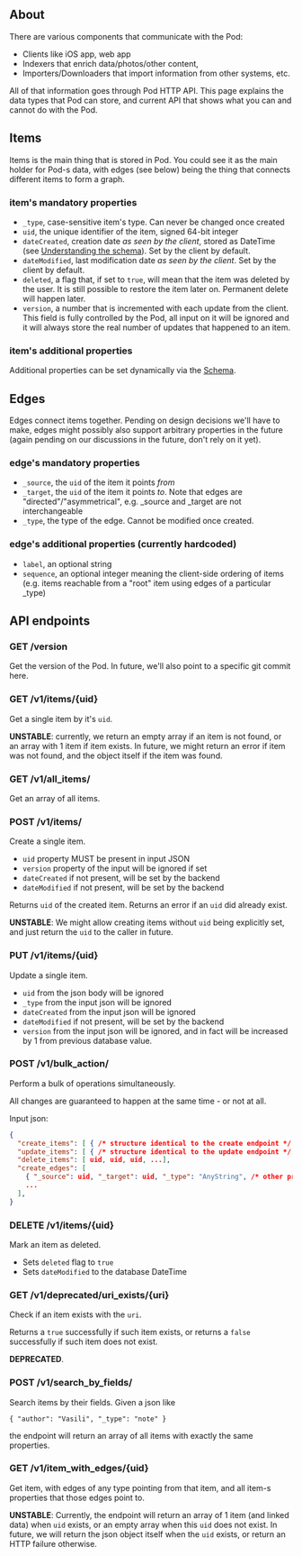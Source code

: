 ## About
There are various components that communicate with the Pod:

* Clients like iOS app, web app
* Indexers that enrich data/photos/other content,
* Importers/Downloaders that import information from other systems, etc.

All of that information goes through Pod HTTP API.
This page explains the data types that Pod can store, and current API that shows what you can and cannot do with the Pod.


## Items
Items is the main thing that is stored in Pod.
You could see it as the main holder for Pod-s data,
with edges (see below) being the thing that connects different items to form a graph.

### item's mandatory properties

* `_type`, case-sensitive item's type. Can never be changed once created
* `uid`, the unique identifier of the item, signed 64-bit integer
* `dateCreated`, creation date _as seen by the client_, stored as DateTime (see [Understanding the schema](../README.md)). Set by the client by default.
* `dateModified`, last modification date _as seen by the client_. Set by the client by default.
* `deleted`, a flag that, if set to `true`, will mean that the item was deleted by the user.
It is still possible to restore the item later on. Permanent delete will happen later.
* `version`, a number that is incremented with each update from the client.
This field is fully controlled by the Pod, all input on it will be ignored and it will always
store the real number of updates that happened to an item.

### item's additional properties
Additional properties can be set dynamically via the [Schema](../README.md).


## Edges
Edges connect items together. Pending on design decisions we'll have to make, edges might possibly also support arbitrary properties in the future (again pending on our discussions in the future, don't rely on it yet).

### edge's mandatory properties

* `_source`, the `uid` of the item it points *from*
* `_target`, the `uid` of the item it points *to*. Note that edges are "directed"/"asymmetrical", e.g. _source and _target are not interchangeable
* `_type`, the type of the edge. Cannot be modified once created.

### edge's additional properties (currently hardcoded)
* `label`, an optional string
* `sequence`, an optional integer meaning the client-side ordering of items (e.g. items reachable from a "root" item using edges of a particular _type)


## API endpoints

### GET /version
Get the version of the Pod. In future, we'll also point to a specific git commit here.

### GET /v1/items/{uid}
Get a single item by it's `uid`.

**UNSTABLE**: currently, we return an empty array if an item is not found,
or an array with 1 item if item exists.
In future, we might return an error if item was not found,
and the object itself if the item was found.

### GET /v1/all_items/
Get an array of all items.

### POST /v1/items/
Create a single item.

* `uid` property MUST be present in input JSON
* `version` property of the input will be ignored if set
* `dateCreated` if not present, will be set by the backend
* `dateModified` if not present, will be set by the backend

Returns `uid` of the created item. Returns an error if an `uid` did already exist.

**UNSTABLE**: We might allow creating items without `uid` being explicitly set, and just return the `uid` to the caller in future.

### PUT /v1/items/{uid}
Update a single item.

* `uid` from the json body will be ignored
* `_type` from the input json will be ignored
* `dateCreated` from the input json will be ignored
* `dateModified` if not present, will be set by the backend
* `version` from the input json will be ignored, and in fact will be increased by 1 from previous database value.

### POST /v1/bulk_action/
Perform a bulk of operations simultaneously.

All changes are guaranteed to happen at the same time - or not at all.

Input json:
```json
{
  "create_items": [ { /* structure identical to the create endpoint */ } ],
  "update_items": [ { /* structure identical to the update endpoint */ } ],
  "delete_items": [ uid, uid, uid, ...],
  "create_edges": [
    { "_source": uid, "_target": uid, "_type": "AnyString", /* other properties can be set */ },
    ...
  ],
}
```

### DELETE /v1/items/{uid}
Mark an item as deleted.
* Sets `deleted` flag to `true`
* Sets `dateModified` to the database DateTime

### GET /v1/deprecated/uri_exists/{uri}
Check if an item exists with the `uri`.

Returns a `true` successfully if such item exists,
or returns a `false` successfully if such item does not exist.

**DEPRECATED**.

### POST /v1/search_by_fields/
Search items by their fields.
Given a json like
```
{ "author": "Vasili", "_type": "note" }
```
the endpoint will return an array of all items with exactly the same properties.

### GET /v1/item_with_edges/{uid}
Get item, with edges of any type pointing from that item, and all item-s properties that those edges point to.

**UNSTABLE**: Currently, the endpoint will return an array of 1 item (and linked data) when `uid` exists, or an empty array when this `uid` does not exist. In future, we will return the json object itself when the `uid` exists, or return an HTTP failure otherwise.
